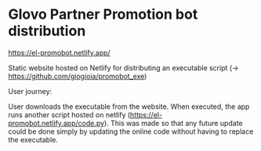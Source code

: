 # Glovo Partner Promotion bot distribution

https://el-promobot.netlify.app/

Static website hosted on Netlify for distributing an executable script (-> https://github.com/giogioia/promobot_exe)

User journey:

User downloads the executable from the website.
When executed, the app runs another script hosted on netlify (https://el-promobot.netlify.app/code.py). This was made so that any future update could be done simply by updating the online code without having to replace the executable.
